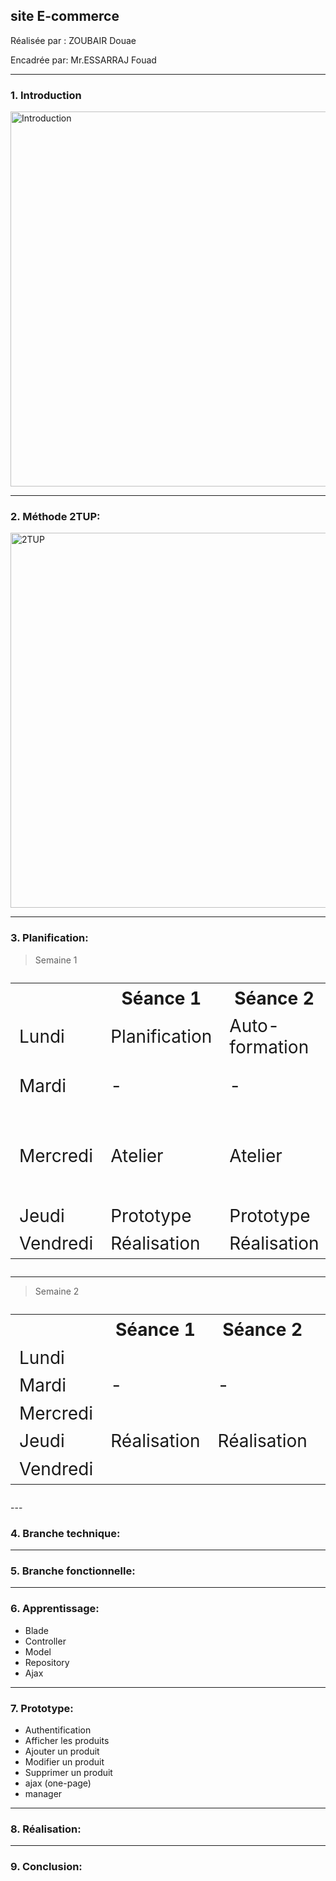 ## **site E-commerce**

 Réalisée par :  ZOUBAIR Douae
  
 Encadrée par:  Mr.ESSARRAJ Fouad

---

### **1. Introduction**

<img src="assets/Introduction.avif" alt="Introduction" style="width: 600px; height: auto;" />

---

### **2. Méthode 2TUP:**

<img src="assets/2_TUP.png" alt="2TUP" style="width: 600px; height: auto;" />

---

### **3. Planification:**
> Semaine 1
<table style="font-size: 28px" >
  <tr>
    <th></th>
    <th>Séance 1</th>
    <th>Séance 2</th>
    <th>Séance 3</th>
  </tr>
  <tr>
    <td>Lundi</td>
    <td>Planification</td>
    <td>Auto-formation</td>
    <td>Auto-formation</td>
  </tr>
  <tr>
    <td>Mardi</td>
    <td>-</td>
    <td>-</td>
    <td>Préparation des slides</td>
  </tr>
  <tr>
    <td>Mercredi</td>
    <td>Atelier</td>
    <td>Atelier</td>
    <td>Branche technique + Branche fonctionnelle</td>
  </tr>
  <tr>
    <td>Jeudi</td>
    <td>Prototype</td>
    <td>Prototype</td>
    <td>Prototype</td>
  </tr>
  <tr>
    <td>Vendredi</td>
    <td>Réalisation</td>
    <td>Réalisation</td>
    <td>-</td>
  </tr>
</table>

---
> Semaine 2
<table style="font-size: 28px" >
  <tr>
    <th></th>
    <th>Séance 1</th>
    <th>Séance 2</th>
    <th>Séance 3</th>
  </tr>
  <tr>
    <td>Lundi</td>
    <td></td>
    <td></td>
    <td></td>
  </tr>
  <tr>
    <td>Mardi</td>
    <td>-</td>
    <td>-</td>
    <td></td>
  </tr>
  <tr>
    <td>Mercredi</td>
    <td></td>
    <td></td>
    <td></td>
  </tr>
  <tr>
    <td>Jeudi</td>
    <td>Réalisation</td>
    <td>Réalisation</td>
    <td>Réalisation</td>
  </tr>
  <tr>
    <td>Vendredi</td>
    <td></td>
    <td></td>
    <td>-</td>
  </tr>
</table>
---

### **4. Branche technique:**


---

### **5. Branche fonctionnelle:**



---

### **6. Apprentissage:**

- Blade
- Controller
- Model
- Repository
- Ajax

---

### **7. Prototype:**

- Authentification
- Afficher les produits
- Ajouter un produit
- Modifier un produit
- Supprimer un produit
- ajax (one-page)
- manager

---

### **8. Réalisation:**

---

### **9. Conclusion:**


